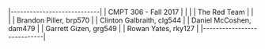|----------------------------|
|  CMPT 306 - Fall 2017      |
|                            |
|  The Red Team              |
|                            |
|  Brandon Piller, brp570    |
|  Clinton Galbraith, clg544 |
|  Daniel McCoshen, dam479   |
|  Garrett Gizen, grg549     |
|  Rowan Yates, rky127       |
|----------------------------|
